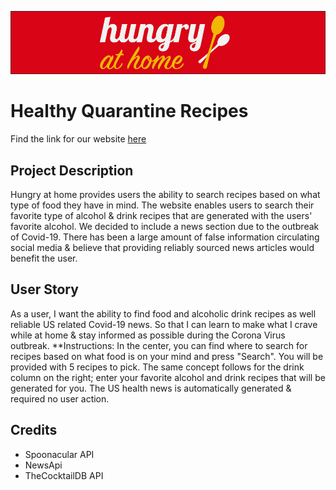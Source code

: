 [<img src="https://github.com/aresx2009/Project1/blob/master/images/hungry-logo-banner.jpg">](https://vjeuel.github.io/food_api_app/)


# **Healthy Quarantine Recipes**

Find the link for our website [here](https://vjeuel.github.io/food_api_app/)


## **Project Description**
  
Hungry at home provides users the ability to search recipes based on what type of food they have in mind. The website enables users to search their favorite type of alcohol & drink recipes that are generated with the users' favorite alcohol. We decided to include a news section due to the outbreak of Covid-19. There has been a large amount of false information circulating social media & believe that providing reliably sourced news articles would benefit the user.


## **User Story**
As a user,
I want the ability to find food and alcoholic drink recipes as well reliable US related Covid-19 news.
So that I can learn to make what I crave while at home & stay informed as possible during the Corona Virus outbreak.
**Instructions:
In the center, you can find where to search for recipes based on what food is on your mind and press "Search". You will be provided with 5 recipes to pick. The same concept follows for the drink column on the right; enter your favorite alcohol and drink recipes that will be generated for you. The US health news is automatically generated & required no user action.


## **Credits**
- Spoonacular API
- NewsApi
- TheCocktailDB API